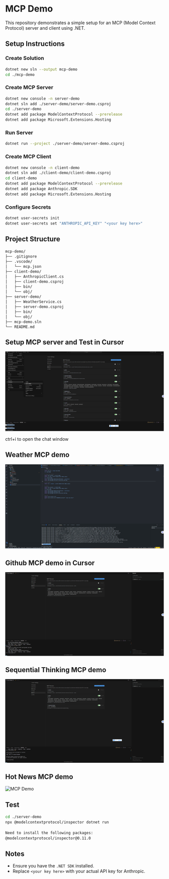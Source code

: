 # MCP Demo

This repository demonstrates a simple setup for an MCP (Model Context Protocol) server and client using .NET.

## Setup Instructions

### Create Solution
```bash
dotnet new sln --output mcp-demo
cd ./mcp-demo
```

### Create MCP Server
```bash
dotnet new console -n server-demo
dotnet sln add ./server-demo/server-demo.csproj
cd ./server-demo
dotnet add package ModelContextProtocol --prerelease
dotnet add package Microsoft.Extensions.Hosting
```

### Run Server
```bash
dotnet run --project ./server-demo/server-demo.csproj
```

### Create MCP Client
```bash
dotnet new console -n client-demo
dotnet sln add ./client-demo/client-demo.csproj
cd client-demo
dotnet add package ModelContextProtocol --prerelease
dotnet add package Anthropic.SDK
dotnet add package Microsoft.Extensions.Hosting
```

### Configure Secrets
```bash
dotnet user-secrets init
dotnet user-secrets set "ANTHROPIC_API_KEY" "<your key here>"
```

## Project Structure
```
mcp-demo/
├── .gitignore
├── .vscode/
│   └── mcp.json
├── client-demo/
│   ├── AnthropicClient.cs
│   ├── client-demo.csproj
│   ├── bin/
│   └── obj/
├── server-demo/
│   ├── WeatherService.cs
│   ├── server-demo.csproj
│   ├── bin/
│   └── obj/
├── mcp-demo.sln
└── README.md
```

## Setup MCP server and Test in Cursor

![MCP Config](doc/cursor.png)

ctrl+i to open the chat window

## Weather MCP demo
![MCP Demo](doc/mcp-demo.gif)

## Github MCP demo in Cursor
![MCP Demo](doc/mcp-github-demo.gif)

## Sequential Thinking MCP demo
![MCP Demo](doc/mcp-st-demo.gif)

## Hot News MCP demo
![MCP Demo](doc/mcp-news-demo.gif)

## Test 
```bash
cd ./server-demo
npx @modelcontextprotocol/inspector dotnet run

Need to install the following packages:
@modelcontextprotocol/inspector@0.11.0

```
## Notes
- Ensure you have the `.NET SDK` installed.
- Replace `<your key here>` with your actual API key for Anthropic.